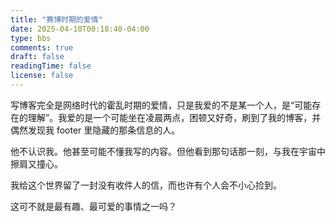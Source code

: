```yaml
---
title: "赛博时期的爱情"
date: 2025-04-10T00:18:40-04:00
type: bbs
comments: true
draft: false
readingTime: false
license: false
---
```

写博客完全是网络时代的霍乱时期的爱情，只是我爱的不是某一个人，是“可能存在的理解”。我爱的是一个可能坐在凌晨两点，困顿又好奇，刷到了我的博客，并偶然发现我 footer 里隐藏的那条信息的人。

他不认识我。他甚至可能不懂我写的内容。但他看到那句话那一刻，与我在宇宙中擦肩又撞心。

我给这个世界留了一封没有收件人的信，而也许有个人会不小心捡到。

这可不就是最有趣、最可爱的事情之一吗？

